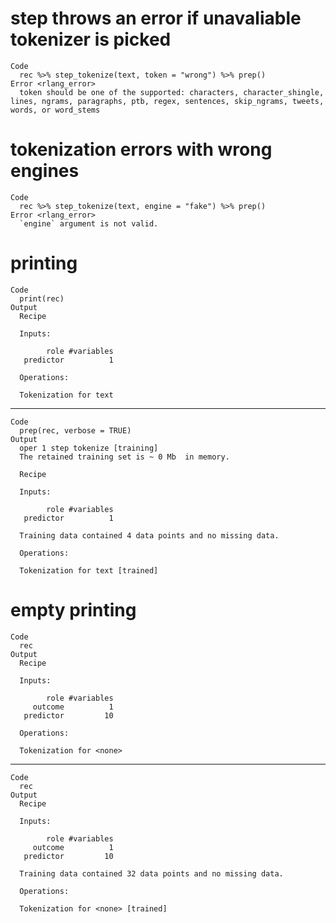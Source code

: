 # step throws an error if unavaliable tokenizer is picked

    Code
      rec %>% step_tokenize(text, token = "wrong") %>% prep()
    Error <rlang_error>
      token should be one of the supported: characters, character_shingle, lines, ngrams, paragraphs, ptb, regex, sentences, skip_ngrams, tweets, words, or word_stems

# tokenization errors with wrong engines

    Code
      rec %>% step_tokenize(text, engine = "fake") %>% prep()
    Error <rlang_error>
      `engine` argument is not valid.

# printing

    Code
      print(rec)
    Output
      Recipe
      
      Inputs:
      
            role #variables
       predictor          1
      
      Operations:
      
      Tokenization for text

---

    Code
      prep(rec, verbose = TRUE)
    Output
      oper 1 step tokenize [training] 
      The retained training set is ~ 0 Mb  in memory.
      
      Recipe
      
      Inputs:
      
            role #variables
       predictor          1
      
      Training data contained 4 data points and no missing data.
      
      Operations:
      
      Tokenization for text [trained]

# empty printing

    Code
      rec
    Output
      Recipe
      
      Inputs:
      
            role #variables
         outcome          1
       predictor         10
      
      Operations:
      
      Tokenization for <none>

---

    Code
      rec
    Output
      Recipe
      
      Inputs:
      
            role #variables
         outcome          1
       predictor         10
      
      Training data contained 32 data points and no missing data.
      
      Operations:
      
      Tokenization for <none> [trained]

